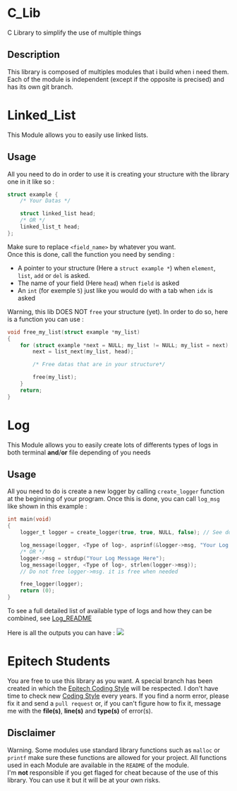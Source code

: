 # C_Lib
C Library to simplify the use of multiple things

## Description
This library is composed of multiples modules that i build when i need them. Each of the module is independent (except if the opposite is precised) and has its own git branch.

# Linked_List
This Module allows you to easily use linked lists.

## Usage
All you need to do in order to use it is creating your structure with the library one in it like so :
```C
struct example {
    /* Your Datas */

    struct linked_list head;
    /* OR */
    linked_list_t head;
};
```

Make sure to replace ``<field_name>`` by whatever you want.  
Once this is done, call the function you need by sending :  
* A pointer to your structure (Here a ``struct example *``) when ``element``, ``list``, ``add`` or ``del`` is asked.
* The name of your field (Here ``head``) when ``field`` is asked
* An ``int`` (for exemple ``5``) just like you would do with a tab when ``idx`` is asked   

Warning, this lib DOES NOT ``free`` your structure (yet). In order to do so, here is a function you can use :
```C
void free_my_list(struct example *my_list)
{
    for (struct example *next = NULL; my_list != NULL; my_list = next) {
        next = list_next(my_list, head);

        /* Free datas that are in your structure*/

        free(my_list);
    }
    return;
}
```

# Log
This Module allows you to easily create lots of differents types of logs in both terminal **and**/**or** file depending of you needs

## Usage
All you need to do is create a new logger by calling ``create_logger`` function at the beginning of your program.
Once this is done, you can call ``log_msg`` like shown in this example : 
```C
int main(void)
{
    logger_t logger = create_logger(true, true, NULL, false); // See doxygen doc for more informations 

    log_message(logger, <Type of log>, asprinf(&logger->msg, "Your Log Message Here"));
    /* OR */
    logger->msg = strdup("Your Log Message Here");
    log_message(logger, <Type of log>, strlen(logger->msg));
    // Do not free logger->msg. it is free when needed

    free_logger(logger);
    return (0);
}
```
To see a full detailed list of available type of logs and how they can be combined, see [Log_README]([ReadMe_Logger])

Here is all the outputs you can have :
![][Logger_Gif]

[ReadMe_Logger]: ./Docs/README_logger.md
[Logger_Gif]: https://s7.gifyu.com/images/lib_logger.gif

# Epitech Students
You are free to use this library as you want. A special branch has been created in which the [Epitech Coding Style][Epitech_WebSite] will be respected. I don't have time to check new [Coding Style][Epitech_CodingStyle] every years. If you find a norm error, please fix it and send a ``pull request`` or, if you can't figure how to fix it, message me with the **file(s)**, **line(s)**  and **type(s)** of error(s).  

## Disclaimer
Warning. Some modules use standard library functions such as ``malloc`` or ``printf`` make sure these functions are allowed for your project. All functions used in each Module are available in the ``README`` of the module.   
I'm **not** responsible if you get flaged for cheat because of the use of this library. You can use it but it will be at your own risks.

[Epitech_WebSite]: https://www.epitech.eu "Epitech Website"
[Epitech_CodingStyle]: https://intra.epitech.eu/file/public/technical-documentations/epitech_c_coding_style.pdf "Epitech Coding Style File"
